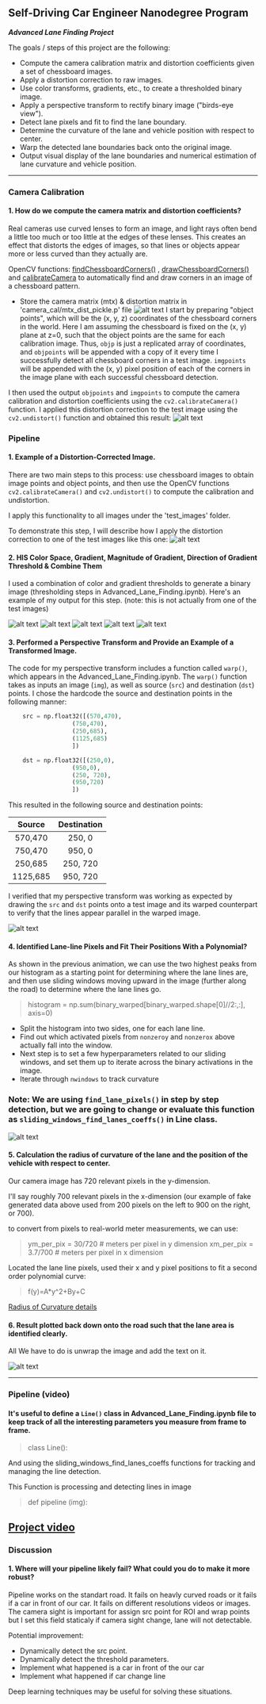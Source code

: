 
##  Self-Driving Car Engineer Nanodegree Program






***Advanced Lane Finding Project***

The goals / steps of this project are the following:

* Compute the camera calibration matrix and distortion coefficients given a set of chessboard images.
* Apply a distortion correction to raw images.
* Use color transforms, gradients, etc., to create a thresholded binary image.
* Apply a perspective transform to rectify binary image ("birds-eye view").
* Detect lane pixels and fit to find the lane boundary.
* Determine the curvature of the lane and vehicle position with respect to center.
* Warp the detected lane boundaries back onto the original image.
* Output visual display of the lane boundaries and numerical estimation of lane curvature and vehicle position.

[//]: # (Image References)

[chessboard_image]: ./output_images/calibration_images.png
[undistorted_image]: ./output_images/undistorted_chessboard.png 
[calibrated_image]: ./output_images/undistorted_sample.png
[sobel_x]:  ./output_images/sobel_x.png
[mag_binary]:  ./output_images/mag_binary.png
[dir_binary]:  ./output_images/dir_binary.png
[hls_binary]:  ./output_images/hls_binary.png
[combined_binary]:  ./output_images/combined_binary.png
[warped_img]:  ./output_images/warped_img.png
[sliding_window]:  ./output_images/sliding_window.png
[histogram_image]:  ./output_images/undistorted_sample.png
[curved_image]:  ./output_images/curved_image.jpg
[video1]: ./project_video.mp4 "Video"


---
### Camera Calibration

#### 1. How do we compute the camera matrix and distortion coefficients?

Real cameras use curved lenses to form an image, and light rays often bend a little too much or too little at the edges of these lenses. This creates an effect that distorts the edges of images, so that lines or objects appear more or less curved than they actually are.

OpenCV functions: [findChessboardCorners()](https://docs.opencv.org/2.4/modules/calib3d/doc/camera_calibration_and_3d_reconstruction.html#cv2.findChessboardCorners) , [drawChessboardCorners()](https://docs.opencv.org/2.4/modules/calib3d/doc/camera_calibration_and_3d_reconstruction.html#cv2.drawChessboardCorners) and [calibrateCamera](https://docs.opencv.org/2.4/modules/calib3d/doc/camera_calibration_and_3d_reconstruction.html#calibratecamera)
 to automatically find and draw corners in an image of a chessboard pattern. 
 * Store the camera matrix (mtx) & distortion matrix in 'camera_cal/mtx_dist_pickle.p' file
![alt text][chessboard_image]
I start by preparing "object points", which will be the (x, y, z) coordinates of the chessboard corners in the world. Here I am assuming the chessboard is fixed on the (x, y) plane at z=0, such that the object points are the same for each calibration image.  Thus, `objp` is just a replicated array of coordinates, and `objpoints` will be appended with a copy of it every time I successfully detect all chessboard corners in a test image.  `imgpoints` will be appended with the (x, y) pixel position of each of the corners in the image plane with each successful chessboard detection.  

I then used the output `objpoints` and `imgpoints` to compute the camera calibration and distortion coefficients using the `cv2.calibrateCamera()` function.  I applied this distortion correction to the test image using the `cv2.undistort()` function and obtained this result: 
![alt text][undistorted_image]


### Pipeline

#### 1. Example of a Distortion-Corrected Image.

There are two main steps to this process: use chessboard images to obtain image points and object points, and then use the OpenCV functions `cv2.calibrateCamera()` and `cv2.undistort()` to compute the calibration and undistortion.

I apply this functionality to all images under the 'test_images' folder.

To demonstrate this step, I will describe how I apply the distortion correction to one of the test images like this one:
![alt text][calibrated_image]

#### 2. HlS Color Space, Gradient, Magnitude of Gradient, Direction of Gradient Threshold & Combine  Them

I used a combination of color and gradient thresholds to generate a binary image (thresholding steps in Advanced_Lane_Finding.ipynb).  Here's an example of my output for this step.  (note: this is not actually from one of the test images)

![alt text][hls_binary]
![alt text][sobel_x]
![alt text][mag_binary]
![alt text][dir_binary]
![alt text][combined_binary]


#### 3. Performed a Perspective Transform and Provide an Example of a Transformed Image.

The code for my perspective transform includes a function called `warp()`, which appears in the Advanced_Lane_Finding.ipynb. The `warp()` function takes as inputs an image (`img`), as well as source (`src`) and destination (`dst`) points.  I chose the hardcode the source and destination points in the following manner:

```python
    src = np.float32([(570,470),
                  (750,470),
                  (250,685),
                  (1125,685)
                  ])

    dst = np.float32([(250,0),
                  (950,0),
                  (250, 720),
                  (950,720)
                  ])
```

This resulted in the following source and destination points:

| Source        | Destination   | 
|:-------------:|:-------------:| 
| 570,470      | 250, 0        | 
| 750,470      | 950, 0|
| 250,685    | 250, 720      |
| 1125,685      | 950, 720        |

I verified that my perspective transform was working as expected by drawing the `src` and `dst` points onto a test image and its warped counterpart to verify that the lines appear parallel in the warped image.

![alt text][warped_img]

#### 4. Identified Lane-line Pixels and Fit Their Positions With a Polynomial?

As shown in the previous animation, we can use the two highest peaks from our histogram as a starting point for determining where the lane lines are, and then use sliding windows moving upward in the image (further along the road) to determine where the lane lines go.

> histogram = np.sum(binary_warped[binary_warped.shape[0]//2:,:], axis=0)

* Split the histogram into two sides, one for each lane line.
* Find out which activated pixels from `nonzeroy` and `nonzerox` above actually fall into the window.
* Next step is to set a few hyperparameters related to our sliding windows, and set them up to iterate across the binary activations in the image.
* Iterate through  `nwindows`  to track curvature

### Note: We are using `find_lane_pixels()` in step by step detection, but we are going to change or evaluate this function as `sliding_windows_find_lanes_coeffs()` in Line class.


![alt text][sliding_window]

#### 5. Calculation the radius of curvature of the lane and the position of the vehicle with respect to center.
Our camera image has 720 relevant pixels in the y-dimension.

I'll say roughly 700 relevant pixels in the x-dimension (our example of fake generated data above used from 200 pixels on the left to 900 on the right, or 700).

to convert from pixels to real-world meter measurements, we can use:
>ym_per_pix = 30/720 # meters per pixel in y dimension
>xm_per_pix = 3.7/700 # meters per pixel in x dimension

Located the lane line pixels, used their x and y pixel positions to fit a second order polynomial curve:
> f(y)=A*y^2+By+C

[ Radius of Curvature details]([https://www.intmath.com/applications-differentiation/8-radius-curvature.php](https://www.intmath.com/applications-differentiation/8-radius-curvature.php))

#### 6. Result plotted back down onto the road such that the lane area is identified clearly. 
All We have to do is unwrap the image and add the text on it.



![alt text][curved_image]

---

### Pipeline (video)

#### It's useful to define a `Line()` class in Advanced_Lane_Finding.ipynb file to keep track of all the interesting parameters you measure from frame to frame. 
> class Line():

And using the sliding_windows_find_lanes_coeffs functions for tracking and managing the line detection.

This Function is processing and detecting lines in image
> def pipeline (img):


[Project video ](./project_video_output.mp4)
---

### Discussion

#### 1. Where will your pipeline likely fail?  What could you do to make it more robust?
Pipeline works on the standart road. It fails on heavly curved roads or it fails if a car in front of our car.
It fails on different resolutions videos or images.
The camera sight is important for assign src point for ROI and wrap points but I set this field staticaly if camera sight change, lane will not detectable.

Potential improvement:
* Dynamically detect the src point.
* Dynamically detect the threshold parameters.
* Implement what happened is a car in front of the our car
* Implement what happened if car change line

Deep learning techniques may be useful for solving these situations.